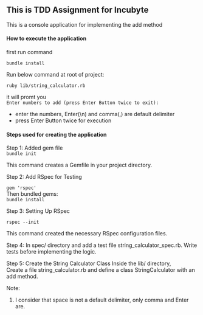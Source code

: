## This is TDD Assignment for Incubyte

This is a console application for implementing the add method 


#### How to execute the application 
first run command 
```
bundle install
```

Run below command at root of project: 
```
ruby lib/string_calculator.rb
```
it will promt you \
``
Enter numbers to add (press Enter Button twice to exit):
``

- enter the numbers, Enter(\n) and comma(,) are default delimiter 
- press Enter Button twice for execution


#### Steps used for creating the application 
 Step 1: Added gem file \
 ``
 bundle init
 ``

 This command creates a Gemfile in your project directory.

Step 2: Add RSpec for Testing

``
gem 'rspec'
`` \
Then bundled gems: \
``
bundle install
``

Step 3: Setting Up RSpec

``
rspec --init
``

This command created the necessary RSpec configuration files.

Step 4: In spec/ directory and add a test file string_calculator_spec.rb. Write tests before implementing the logic.


Step 5: Create the String Calculator Class Inside the lib/ directory, \
Create a file string_calculator.rb and define a class StringCalculator with an add method.


Note: 

1) I consider that space is not a default delimiter, only comma and Enter are.

